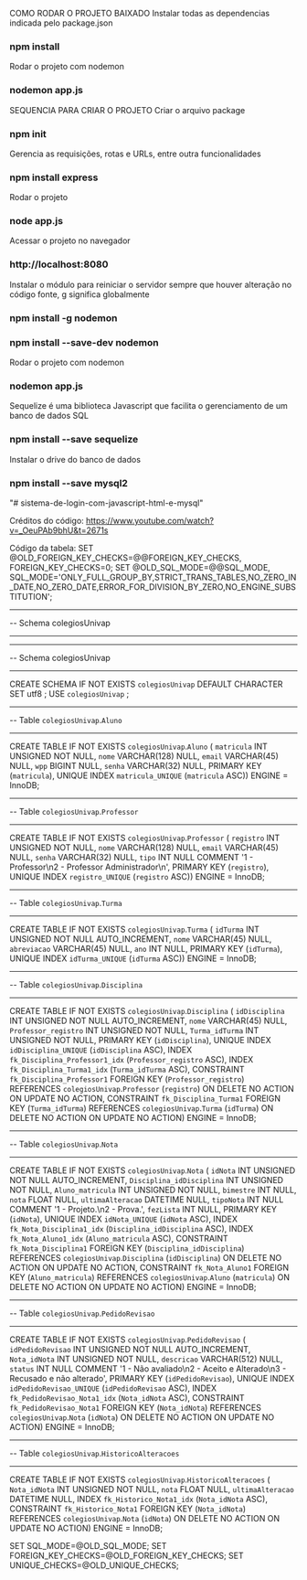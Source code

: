 COMO RODAR O PROJETO BAIXADO
Instalar todas as dependencias indicada pelo package.json

### npm install

Rodar o projeto com nodemon

### nodemon app.js

SEQUENCIA PARA CRIAR O PROJETO
Criar o arquivo package

### npm init

Gerencia as requisições, rotas e URLs, entre outra funcionalidades

### npm install express

Rodar o projeto

### node app.js

Acessar o projeto no navegador

### http://localhost:8080

Instalar o módulo para reiniciar o servidor sempre que houver alteração no código fonte, g significa globalmente

### npm install -g nodemon

### npm install --save-dev nodemon

Rodar o projeto com nodemon

### nodemon app.js

Sequelize é uma biblioteca Javascript que facilita o gerenciamento de um banco de dados SQL

### npm install --save sequelize

Instalar o drive do banco de dados

### npm install --save mysql2
"# sistema-de-login-com-javascript-html-e-mysql" 

Créditos do código: https://www.youtube.com/watch?v=_OeuPAb9bhU&t=2671s

Código da tabela: SET @OLD_FOREIGN_KEY_CHECKS=@@FOREIGN_KEY_CHECKS, FOREIGN_KEY_CHECKS=0;
SET @OLD_SQL_MODE=@@SQL_MODE, SQL_MODE='ONLY_FULL_GROUP_BY,STRICT_TRANS_TABLES,NO_ZERO_IN_DATE,NO_ZERO_DATE,ERROR_FOR_DIVISION_BY_ZERO,NO_ENGINE_SUBSTITUTION';

-- -----------------------------------------------------
-- Schema colegiosUnivap
-- -----------------------------------------------------

-- -----------------------------------------------------
-- Schema colegiosUnivap
-- -----------------------------------------------------
CREATE SCHEMA IF NOT EXISTS `colegiosUnivap` DEFAULT CHARACTER SET utf8 ;
USE `colegiosUnivap` ;

-- -----------------------------------------------------
-- Table `colegiosUnivap`.`Aluno`
-- -----------------------------------------------------
CREATE TABLE IF NOT EXISTS `colegiosUnivap`.`Aluno` (
  `matricula` INT UNSIGNED NOT NULL,
  `nome` VARCHAR(128) NULL,
  `email` VARCHAR(45) NULL,
  `wpp` BIGINT NULL,
  `senha` VARCHAR(32) NULL,
  PRIMARY KEY (`matricula`),
  UNIQUE INDEX `matricula_UNIQUE` (`matricula` ASC))
ENGINE = InnoDB;


-- -----------------------------------------------------
-- Table `colegiosUnivap`.`Professor`
-- -----------------------------------------------------
CREATE TABLE IF NOT EXISTS `colegiosUnivap`.`Professor` (
  `registro` INT UNSIGNED NOT NULL,
  `nome` VARCHAR(128) NULL,
  `email` VARCHAR(45) NULL,
  `senha` VARCHAR(32) NULL,
  `tipo` INT NULL COMMENT '1 - Professor\n2 - Professor Administrador\n',
  PRIMARY KEY (`registro`),
  UNIQUE INDEX `registro_UNIQUE` (`registro` ASC))
ENGINE = InnoDB;


-- -----------------------------------------------------
-- Table `colegiosUnivap`.`Turma`
-- -----------------------------------------------------
CREATE TABLE IF NOT EXISTS `colegiosUnivap`.`Turma` (
  `idTurma` INT UNSIGNED NOT NULL AUTO_INCREMENT,
  `nome` VARCHAR(45) NULL,
  `abreviacao` VARCHAR(45) NULL,
  `ano` INT NULL,
  PRIMARY KEY (`idTurma`),
  UNIQUE INDEX `idTurma_UNIQUE` (`idTurma` ASC))
ENGINE = InnoDB;


-- -----------------------------------------------------
-- Table `colegiosUnivap`.`Disciplina`
-- -----------------------------------------------------
CREATE TABLE IF NOT EXISTS `colegiosUnivap`.`Disciplina` (
  `idDisciplina` INT UNSIGNED NOT NULL AUTO_INCREMENT,
  `nome` VARCHAR(45) NULL,
  `Professor_registro` INT UNSIGNED NOT NULL,
  `Turma_idTurma` INT UNSIGNED NOT NULL,
  PRIMARY KEY (`idDisciplina`),
  UNIQUE INDEX `idDisciplina_UNIQUE` (`idDisciplina` ASC),
  INDEX `fk_Disciplina_Professor1_idx` (`Professor_registro` ASC),
  INDEX `fk_Disciplina_Turma1_idx` (`Turma_idTurma` ASC),
  CONSTRAINT `fk_Disciplina_Professor1`
    FOREIGN KEY (`Professor_registro`)
    REFERENCES `colegiosUnivap`.`Professor` (`registro`)
    ON DELETE NO ACTION
    ON UPDATE NO ACTION,
  CONSTRAINT `fk_Disciplina_Turma1`
    FOREIGN KEY (`Turma_idTurma`)
    REFERENCES `colegiosUnivap`.`Turma` (`idTurma`)
    ON DELETE NO ACTION
    ON UPDATE NO ACTION)
ENGINE = InnoDB;


-- -----------------------------------------------------
-- Table `colegiosUnivap`.`Nota`
-- -----------------------------------------------------
CREATE TABLE IF NOT EXISTS `colegiosUnivap`.`Nota` (
  `idNota` INT UNSIGNED NOT NULL AUTO_INCREMENT,
  `Disciplina_idDisciplina` INT UNSIGNED NOT NULL,
  `Aluno_matricula` INT UNSIGNED NOT NULL,
  `bimestre` INT NULL,
  `nota` FLOAT NULL,
  `ultimaAlteracao` DATETIME NULL,
  `tipoNota` INT NULL COMMENT '1 - Projeto.\n2 - Prova.',
  `fezLista` INT NULL,
  PRIMARY KEY (`idNota`),
  UNIQUE INDEX `idNota_UNIQUE` (`idNota` ASC),
  INDEX `fk_Nota_Disciplina1_idx` (`Disciplina_idDisciplina` ASC),
  INDEX `fk_Nota_Aluno1_idx` (`Aluno_matricula` ASC),
  CONSTRAINT `fk_Nota_Disciplina1`
    FOREIGN KEY (`Disciplina_idDisciplina`)
    REFERENCES `colegiosUnivap`.`Disciplina` (`idDisciplina`)
    ON DELETE NO ACTION
    ON UPDATE NO ACTION,
  CONSTRAINT `fk_Nota_Aluno1`
    FOREIGN KEY (`Aluno_matricula`)
    REFERENCES `colegiosUnivap`.`Aluno` (`matricula`)
    ON DELETE NO ACTION
    ON UPDATE NO ACTION)
ENGINE = InnoDB;


-- -----------------------------------------------------
-- Table `colegiosUnivap`.`PedidoRevisao`
-- -----------------------------------------------------
CREATE TABLE IF NOT EXISTS `colegiosUnivap`.`PedidoRevisao` (
  `idPedidoRevisao` INT UNSIGNED NOT NULL AUTO_INCREMENT,
  `Nota_idNota` INT UNSIGNED NOT NULL,
  `descricao` VARCHAR(512) NULL,
  `status` INT NULL COMMENT '1 - Não avaliado\n2 - Aceito e Alterado\n3 - Recusado e não alterado',
  PRIMARY KEY (`idPedidoRevisao`),
  UNIQUE INDEX `idPedidoRevisao_UNIQUE` (`idPedidoRevisao` ASC),
  INDEX `fk_PedidoRevisao_Nota1_idx` (`Nota_idNota` ASC),
  CONSTRAINT `fk_PedidoRevisao_Nota1`
    FOREIGN KEY (`Nota_idNota`)
    REFERENCES `colegiosUnivap`.`Nota` (`idNota`)
    ON DELETE NO ACTION
    ON UPDATE NO ACTION)
ENGINE = InnoDB;


-- -----------------------------------------------------
-- Table `colegiosUnivap`.`HistoricoAlteracoes`
-- -----------------------------------------------------
CREATE TABLE IF NOT EXISTS `colegiosUnivap`.`HistoricoAlteracoes` (
  `Nota_idNota` INT UNSIGNED NOT NULL,
  `nota` FLOAT NULL,
  `ultimaAlteracao` DATETIME NULL,
  INDEX `fk_Historico_Nota1_idx` (`Nota_idNota` ASC),
  CONSTRAINT `fk_Historico_Nota1`
    FOREIGN KEY (`Nota_idNota`)
    REFERENCES `colegiosUnivap`.`Nota` (`idNota`)
    ON DELETE NO ACTION
    ON UPDATE NO ACTION)
ENGINE = InnoDB;


SET SQL_MODE=@OLD_SQL_MODE;
SET FOREIGN_KEY_CHECKS=@OLD_FOREIGN_KEY_CHECKS;
SET UNIQUE_CHECKS=@OLD_UNIQUE_CHECKS;


